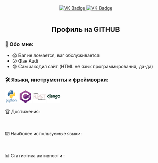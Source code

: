 <div id="badges" align="center">
  <a href="https://vk.com/l1nkcrazy">
    <img src="https://img.shields.io/badge/VK-blue?style=for-the-badge&logo=VK&logoColor=white" alt="VK Badge"/>
  </a>

  <a href= "https://e.mail.ru/inbox/?back=1">
    <img src = "https://img.shields.io/badge/EMAIL-red?style=for-the-badge&logo=Gmail&logoColor=white" alt="VK Badge"/>
  </a>
</div>

<div id ="viewprof" align="center">
  <img src = "https://komarev.com/ghpvc/?username=MichailFedyaev&style=flat-square" alt ""/>
</div>

<div id="haythere" align="center">
  <h2> Профиль на GITHUB </h2>
</div>

### :cowboy_hat_face: Обо мне:
- 😱 Ваг не ломается, ваг обслуживается
- 😮 Фан Audi
- 😎 Сам закодил сайт (HTML не язык программирования, да-да)


### 🛠️ Языки, инструменты и фреймворки:
<div>
  <img src="https://github.com/devicons/devicon/blob/master/icons/python/python-original-wordmark.svg" width="40" height="40"/>
  <img src="https://github.com/devicons/devicon/blob/master/icons/csharp/csharp-original.svg" width="40" height="40"/>
  <img src="https://github.com/devicons/devicon/blob/master/icons/djangorest/djangorest-original-wordmark.svg" width="40" height="40"/>
  <img src="https://github.com/devicons/devicon/blob/master/icons/django/django-plain-wordmark.svg" width="40" height="40"/>
</div>

🏆 Достижения:
<div>
    <img src="https://github-profile-trophy.vercel.app/?username=ShizoFRenlK" alt=""/>
</div>


⌨️ Наиболее используемые языки:
<div>
  <img src="https://github-readme-stats.vercel.app/api/top-langs/?username=ShizoFRenlK" alt=""/>
</div>

📊 Статистика активности :
<div>
  <img src="https://github-readme-activity-graph.vercel.app/graph?username=ShizoFRenlK&theme=tokyo-night" alt=""/>
</div>
